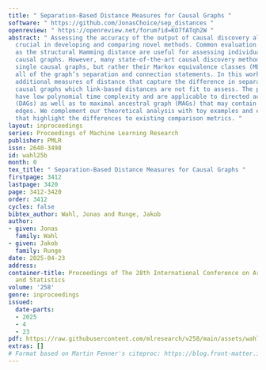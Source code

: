 ```yaml
---
title: " Separation-Based Distance Measures for Causal Graphs "
software: " https://github.com/JonasChoice/sep_distances "
openreview: " https://openreview.net/forum?id=KO7fATqh2W "
abstract: " Assessing the accuracy of the output of causal discovery algorithms is
  crucial in developing and comparing novel methods. Common evaluation metrics such
  as the structural Hamming distance are useful for assessing individual links of
  causal graphs. However, many state-of-the-art causal discovery methods do not output
  single causal graphs, but rather their Markov equivalence classes (MECs) which encode
  all of the graph’s separation and connection statements. In this work, we propose
  additional measures of distance that capture the difference in separations of two
  causal graphs which link-based distances are not fit to assess. The proposed distances
  have low polynomial time complexity and are applicable to directed acyclic graphs
  (DAGs) as well as to maximal ancestral graph (MAGs) that may contain bidirected
  edges. We complement our theoretical analysis with toy examples and empirical experiments
  that highlight the differences to existing comparison metrics. "
layout: inproceedings
series: Proceedings of Machine Learning Research
publisher: PMLR
issn: 2640-3498
id: wahl25b
month: 0
tex_title: " Separation-Based Distance Measures for Causal Graphs "
firstpage: 3412
lastpage: 3420
page: 3412-3420
order: 3412
cycles: false
bibtex_author: Wahl, Jonas and Runge, Jakob
author:
- given: Jonas
  family: Wahl
- given: Jakob
  family: Runge
date: 2025-04-23
address:
container-title: Proceedings of The 28th International Conference on Artificial Intelligence
  and Statistics
volume: '258'
genre: inproceedings
issued:
  date-parts:
  - 2025
  - 4
  - 23
pdf: https://raw.githubusercontent.com/mlresearch/v258/main/assets/wahl25b/wahl25b.pdf
extras: []
# Format based on Martin Fenner's citeproc: https://blog.front-matter.io/posts/citeproc-yaml-for-bibliographies/
---
```

